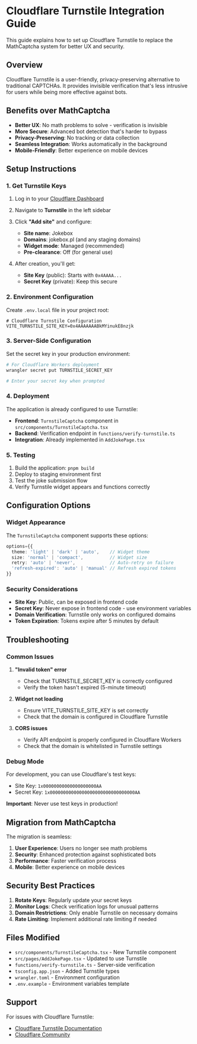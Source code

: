 # Cloudflare Turnstile Integration Guide

This guide explains how to set up Cloudflare Turnstile to replace the MathCaptcha system for better UX and security.

## Overview

Cloudflare Turnstile is a user-friendly, privacy-preserving alternative to traditional CAPTCHAs. It provides invisible verification that's less intrusive for users while being more effective against bots.

## Benefits over MathCaptcha

- **Better UX**: No math problems to solve - verification is invisible
- **More Secure**: Advanced bot detection that's harder to bypass
- **Privacy-Preserving**: No tracking or data collection
- **Seamless Integration**: Works automatically in the background
- **Mobile-Friendly**: Better experience on mobile devices

## Setup Instructions

### 1. Get Turnstile Keys

1. Log in to your [Cloudflare Dashboard](https://dash.cloudflare.com/)
2. Navigate to **Turnstile** in the left sidebar
3. Click **"Add site"** and configure:
   - **Site name**: Jokebox
   - **Domains**: jokebox.pl (and any staging domains)
   - **Widget mode**: Managed (recommended)
   - **Pre-clearance**: Off (for general use)

4. After creation, you'll get:
   - **Site Key** (public): Starts with `0x4AAAA...`
   - **Secret Key** (private): Keep this secure

### 2. Environment Configuration

Create `.env.local` file in your project root:

```env
# Cloudflare Turnstile Configuration
VITE_TURNSTILE_SITE_KEY=0x4AAAAAAABkMYinukE8nzjk
```

### 3. Server-Side Configuration

Set the secret key in your production environment:

```bash
# For Cloudflare Workers deployment
wrangler secret put TURNSTILE_SECRET_KEY

# Enter your secret key when prompted
```

### 4. Deployment

The application is already configured to use Turnstile:

- **Frontend**: `TurnstileCaptcha` component in `src/components/TurnstileCaptcha.tsx`
- **Backend**: Verification endpoint in `functions/verify-turnstile.ts`
- **Integration**: Already implemented in `AddJokePage.tsx`

### 5. Testing

1. Build the application: `pnpm build`
2. Deploy to staging environment first
3. Test the joke submission flow
4. Verify Turnstile widget appears and functions correctly

## Configuration Options

### Widget Appearance

The `TurnstileCaptcha` component supports these options:

```typescript
options={{
  theme: 'light' | 'dark' | 'auto',    // Widget theme
  size: 'normal' | 'compact',          // Widget size
  retry: 'auto' | 'never',             // Auto-retry on failure
  'refresh-expired': 'auto' | 'manual' // Refresh expired tokens
}}
```

### Security Considerations

- **Site Key**: Public, can be exposed in frontend code
- **Secret Key**: Never expose in frontend code - use environment variables
- **Domain Verification**: Turnstile only works on configured domains
- **Token Expiration**: Tokens expire after 5 minutes by default

## Troubleshooting

### Common Issues

1. **"Invalid token" error**
   - Check that TURNSTILE_SECRET_KEY is correctly configured
   - Verify the token hasn't expired (5-minute timeout)

2. **Widget not loading**
   - Ensure VITE_TURNSTILE_SITE_KEY is set correctly
   - Check that the domain is configured in Cloudflare Turnstile

3. **CORS issues**
   - Verify API endpoint is properly configured in Cloudflare Workers
   - Check that the domain is whitelisted in Turnstile settings

### Debug Mode

For development, you can use Cloudflare's test keys:
- Site Key: `1x00000000000000000000AA`
- Secret Key: `1x00000000000000000000000000000000AA`

**Important**: Never use test keys in production!

## Migration from MathCaptcha

The migration is seamless:

1. **User Experience**: Users no longer see math problems
2. **Security**: Enhanced protection against sophisticated bots
3. **Performance**: Faster verification process
4. **Mobile**: Better experience on mobile devices

## Security Best Practices

1. **Rotate Keys**: Regularly update your secret keys
2. **Monitor Logs**: Check verification logs for unusual patterns
3. **Domain Restrictions**: Only enable Turnstile on necessary domains
4. **Rate Limiting**: Implement additional rate limiting if needed

## Files Modified

- `src/components/TurnstileCaptcha.tsx` - New Turnstile component
- `src/pages/AddJokePage.tsx` - Updated to use Turnstile
- `functions/verify-turnstile.ts` - Server-side verification
- `tsconfig.app.json` - Added Turnstile types
- `wrangler.toml` - Environment configuration
- `.env.example` - Environment variables template

## Support

For issues with Cloudflare Turnstile:
- [Cloudflare Turnstile Documentation](https://developers.cloudflare.com/turnstile/)
- [Cloudflare Community](https://community.cloudflare.com/)